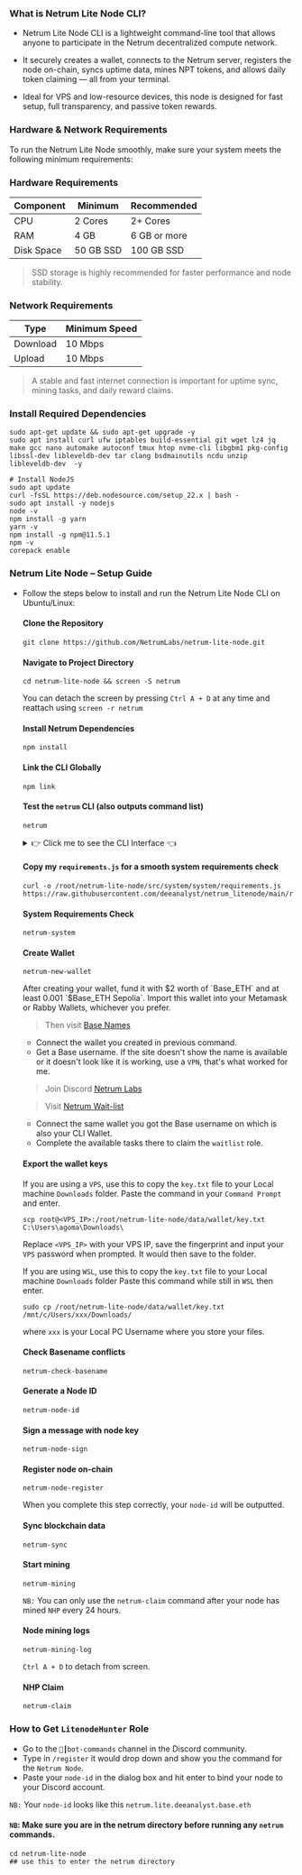 ### What is Netrum Lite Node CLI?
- Netrum Lite Node CLI is a lightweight command-line tool that allows anyone to participate in the Netrum decentralized compute network.

- It securely creates a wallet, connects to the Netrum server, registers the node on-chain, syncs uptime data, mines NPT tokens, and allows daily token claiming — all from your terminal.

- Ideal for VPS and low-resource devices, this node is designed for fast setup, full transparency, and passive token rewards.

### Hardware & Network Requirements
To run the Netrum Lite Node smoothly, make sure your system meets the following minimum requirements:

### Hardware Requirements

| Component | Minimum | Recommended |
|----------|----------|----------|
| CPU | 2 Cores | 2+ Cores |
| RAM | 4 GB | 6 GB or more |
| Disk Space | 50 GB SSD | 100 GB SSD |

> SSD storage is highly recommended for faster performance and node stability.

### Network Requirements

| Type | Minimum Speed |
|----------|----------|
| Download    | 10 Mbps     |
| Upload    | 10 Mbps     |	
	
> A stable and fast internet connection is important for uptime sync, mining tasks, and daily reward claims.

### Install Required Dependencies
```
sudo apt-get update && sudo apt-get upgrade -y
sudo apt install curl ufw iptables build-essential git wget lz4 jq make gcc nano automake autoconf tmux htop nvme-cli libgbm1 pkg-config libssl-dev libleveldb-dev tar clang bsdmainutils ncdu unzip libleveldb-dev  -y

# Install NodeJS
sudo apt update
curl -fsSL https://deb.nodesource.com/setup_22.x | bash -
sudo apt install -y nodejs
node -v
npm install -g yarn
yarn -v
npm install -g npm@11.5.1
npm -v
corepack enable
```
### Netrum Lite Node – Setup Guide
- Follow the steps below to install and run the Netrum Lite Node CLI on Ubuntu/Linux:

  #### Clone the Repository
  ```
  git clone https://github.com/NetrumLabs/netrum-lite-node.git
  ```
  #### Navigate to Project Directory
  ```
  cd netrum-lite-node && screen -S netrum
  ```
  You can detach the screen by pressing `Ctrl A + D` at any time and reattach using `screen -r netrum`
  #### Install Netrum Dependencies
  ```
  npm install
  ```
  #### Link the CLI Globally
  ```
  npm link
  ```
  #### Test the `netrum` CLI (also outputs command list)
  ```
  netrum
  ```
  
  <details>
  <summary>👉 Click me to see the CLI Interface 👈</summary>
  <img src="https://github.com/deeanalyst/neutrum_litenode/raw/main/Netrum%20CLI%20Interface.png" alt="Netrum CLI Interface" width="300" height="300"/>
  </details>

  #### Copy my `requirements.js` for a smooth system requirements check
  ```
  curl -o /root/netrum-lite-node/src/system/system/requirements.js https://raw.githubusercontent.com/deeanalyst/netrum_litenode/main/requirements.js
  ```
  #### System Requirements Check
  ```
  netrum-system
  ```
  #### Create Wallet
  ```
  netrum-new-wallet
  ```
  After creating your wallet, fund it with $2 worth of `Base_ETH` and at least 0.001 `$Base_ETH Sepolia`.
  Import this wallet into your Metamask or Rabby Wallets, whichever you prefer.
  > Then visit [Base Names](https://www.base.org/names)
  	- Connect the wallet you created in previous command.
  	- Get a Base username. If the site doesn't show the name is available or it doesn't look like it is working, use a `VPN`, that's what worked for me.
  > Join Discord [Netrum Labs](https://discord.gg/uxDUgG9kW8)
  
  > Visit [Netrum Wait-list](https://netrumlabs.com/Waitlist?ref=0xc2d8a67d378c89C59E1EF857d93705390f4A6C07)
  	- Connect the same wallet you got the Base username on which is also your CLI Wallet.
  	- Complete the available tasks there to claim the `waitlist` role.
  #### Export the wallet keys
  If you are using a `VPS`, use this to copy the `key.txt` file to your Local machine `Downloads` folder. Paste the command in your `Command Prompt` and enter.
  ```
  scp root@<VPS_IP>:/root/netrum-lite-node/data/wallet/key.txt C:\Users\agoma\Downloads\
  ```
  Replace `<VPS_IP>` with your VPS IP, save the fingerprint and input your `VPS` password when prompted. It would then save to the folder.
  
  If you are using `WSL`, use this to copy the `key.txt` file to your Local machine `Downloads` folder Paste this command while still in `WSL` then enter.
  ```
  sudo cp /root/netrum-lite-node/data/wallet/key.txt /mnt/c/Users/xxx/Downloads/
  ```
  where `xxx` is your Local PC Username where you store your files.
  #### Check Basename conflicts
  ```
  netrum-check-basename
  ```
  #### Generate a Node ID
  ```
  netrum-node-id
  ```
  #### Sign a message with node key
  ```
  netrum-node-sign
  ```
  #### Register node on-chain
  ```
  netrum-node-register
  ```
  When you complete this step correctly, your `node-id` will be outputted.
  #### Sync blockchain data
  ```
  netrum-sync
  ```
  #### Start mining
  ```
  netrum-mining
  ```
  `NB:` You can only use the `netrum-claim` command after your node has mined `NHP` every 24 hours.
  #### Node mining logs
  ```
  netrum-mining-log
  ```
  `Ctrl A + D` to detach from screen.
  #### NHP Claim
  ```
  netrum-claim
  ```
### How to Get `LitenodeHunter` Role
- Go to the `⁠🤖┃bot-commands` channel in the Discord community.
- Type in `/register` it would drop down and show you the command for the `Netrum Node`.
- Paste your `node-id` in the dialog box and hit enter to bind your node to your Discord account.
  
`NB:` Your `node-id` looks like this `netrum.lite.deeanalyst.base.eth`

#### `NB`: Make sure you are in the netrum directory before running any `netrum` commands.
```
cd netrum-lite-node
## use this to enter the netrum directory
```
